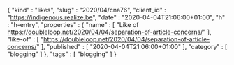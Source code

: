 {
  "kind" : "likes",
  "slug" : "2020/04/cna76",
  "client_id" : "https://indigenous.realize.be",
  "date" : "2020-04-04T21:06:00+01:00",
  "h" : "h-entry",
  "properties" : {
    "name" : [ "Like of https://doubleloop.net/2020/04/04/separation-of-article-concerns/" ],
    "like-of" : [ "https://doubleloop.net/2020/04/04/separation-of-article-concerns/" ],
    "published" : [ "2020-04-04T21:06:00+01:00" ],
    "category" : [ "blogging" ]
  },
  "tags" : [ "blogging" ]
}

